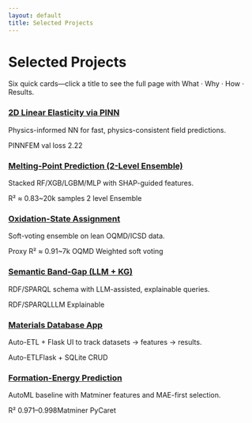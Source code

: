 ```yaml
---
layout: default
title: Selected Projects
---
```

# Selected Projects
<p class="muted">Six quick cards—click a title to see the full page with What · Why · How · Results.</p>

<div class="proj-grid">

  <div class="proj-card compact">
    <h3><a class="proj-link" href="{{ '/pinn-elasticity.html' | relative_url }}">2D Linear Elasticity via PINN</a></h3>
    <p>Physics-informed NN for fast, physics-consistent field predictions.</p>
    <p class="chips">
      <span class="badge">PINN</span><span class="badge alt">FEM</span>
      <span class="badge alt">val loss 2.22</span>
    </p>
  </div>

  <div class="proj-card compact">
    <h3><a class="proj-link" href="{{ '/mp-ensemble.html' | relative_url }}">Melting-Point Prediction (2-Level Ensemble)</a></h3>
    <p>Stacked RF/XGB/LGBM/MLP with SHAP-guided features.</p>
    <p class="chips">
      <span class="badge">R² ≈ 0.83</span><span class="badge alt">~20k samples</span>
      <span class="badge alt">2 level Ensemble</span>
    </p>
  </div>

  <div class="proj-card compact">
    <h3><a class="proj-link" href="{{ '/oxidation-states.html' | relative_url }}">Oxidation-State Assignment</a></h3>
    <p>Soft-voting ensemble on lean OQMD/ICSD data.</p>
    <p class="chips">
      <span class="badge">Proxy R² ≈ 0.91</span><span class="badge alt">~7k OQMD</span>
      <span class="badge alt">Weighted soft voting</span>
    </p>
  </div>

  <div class="proj-card compact">
    <h3><a class="proj-link" href="{{ '/bandgap-kg.html' | relative_url }}">Semantic Band-Gap (LLM + KG)</a></h3>
    <p>RDF/SPARQL schema with LLM-assisted, explainable queries.</p>
    <p class="chips">
      <span class="badge">RDF/SPARQL</span><span class="badge alt">LLM</span>
      <span class="badge alt">Explainable</span>
    </p>
  </div>

  <div class="proj-card compact">
    <h3><a class="proj-link" href="{{ '/db-app.html' | relative_url }}">Materials Database App</a></h3>
    <p>Auto-ETL + Flask UI to track datasets → features → results.</p>
    <p class="chips">
      <span class="badge">Auto-ETL</span><span class="badge alt">Flask + SQLite</span>
      <span class="badge alt">CRUD</span>
    </p>
  </div>

  <div class="proj-card compact">
    <h3><a class="proj-link" href="{{ '/formation-energy.html' | relative_url }}">Formation-Energy Prediction</a></h3>
    <p>AutoML baseline with Matminer features and MAE-first selection.</p>
    <p class="chips">
      <span class="badge">R² 0.971–0.998</span><span class="badge alt">Matminer</span>
      <span class="badge alt">PyCaret</span>
    </p>
  </div>

</div>
